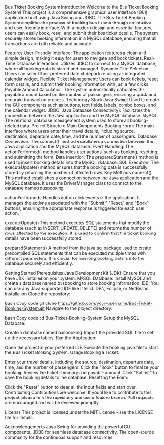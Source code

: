 Bus Ticket Booking System
Introduction
Welcome to the Bus Ticket Booking System! This project is a comprehensive graphical user interface (GUI) application built using Java Swing and JDBC. The Bus Ticket Booking System simplifies the process of booking bus tickets through an intuitive and user-friendly interface. With a modern design and essential features, users can easily book, reset, and submit their bus ticket details. The system securely stores booking information in a MySQL database, ensuring that all transactions are both reliable and accurate.

Features
User-Friendly Interface: The application features a clean and simple design, making it easy for users to navigate and book tickets.
Real-Time Database Interaction: Utilizes JDBC to connect to a MySQL database, where all booking data is stored and managed.
Dynamic Date Selection: Users can select their preferred date of departure using an integrated calendar widget.
Flexible Ticket Management: Users can book tickets, reset form details, and submit their booking information with just a few clicks.
Payable Amount Calculation: The system automatically calculates the payable amount based on the number of passengers, ensuring a quick and accurate transaction process.
Technology Stack
Java Swing: Used to create the GUI components such as buttons, text fields, labels, combo boxes, and the calendar widget.
JDBC (Java Database Connectivity): Facilitates the connection between the Java application and the MySQL database.
MySQL: The relational database management system used to store all booking-related data.
Project Structure
Main Components
Booking Form: The main interface where users enter their travel details, including source, destination, departure date, time, and the number of passengers.
Database Connection: The connect() method establishes a connection between the Java application and the MySQL database.
Event Handling: The actionPerformed() method handles user actions, such as booking, resetting, and submitting the form.
Data Insertion: The preparedStatement() method is used to insert booking details into the MySQL database.
SQL Execution: The executeUpdate() method ensures that the booking data is successfully stored by returning the number of affected rows.
Key Methods
connect()
This method establishes a connection between the Java application and the MySQL database. It uses the DriverManager class to connect to the database named busbooking.

actionPerformed()
Handles button click events in the application. It manages the actions associated with the "Submit," "Reset," and "Book" buttons, ensuring the appropriate response is triggered for each user action.

executeUpdate()
This method executes SQL statements that modify the database (such as INSERT, UPDATE, DELETE) and returns the number of rows affected by the execution. It is used to confirm that the ticket booking details have been successfully stored.

preparedStatement()
A method from the java.sql package used to create precompiled SQL statements that can be executed multiple times with different parameters. It is crucial for inserting booking details into the database securely and efficiently.

Getting Started
Prerequisites
Java Development Kit (JDK): Ensure that you have JDK installed on your system.
MySQL Database: Install MySQL and create a database named busbooking to store booking information.
IDE: You can use any Java-supported IDE like IntelliJ IDEA, Eclipse, or NetBeans.
Installation
Clone the repository:

bash
Copy code
git clone https://github.com/your-username/Bus-Ticket-Booking-System.git
Navigate to the project directory:

bash
Copy code
cd Bus-Ticket-Booking-System
Setup the MySQL Database:

Create a database named busbooking.
Import the provided SQL file to set up the necessary tables.
Run the Application:

Open the project in your preferred IDE.
Execute the booking.java file to start the Bus Ticket Booking System.
Usage
Booking a Ticket:

Enter your travel details, including the source, destination, departure date, time, and the number of passengers.
Click the "Book" button to finalize your booking.
Review the ticket summary and payable amount.
Click "Submit" to save the booking details to the database.
Resetting the Form:

Click the "Reset" button to clear all the input fields and start over.
Contributing
Contributions are welcome! If you'd like to contribute to this project, please fork the repository and use a feature branch. Pull requests are encouraged and will be reviewed promptly.

License
This project is licensed under the MIT License - see the LICENSE file for details.

Acknowledgements
Java Swing for providing the powerful GUI components.
JDBC for seamless database connectivity.
The open-source community for the continuous support and resources.
